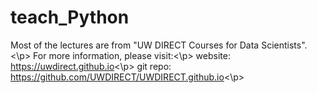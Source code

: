 # teach_Python
Most of the lectures are from "UW DIRECT Courses for Data Scientists".<\p>
For more information, please visit:<\p>
website: https://uwdirect.github.io<\p>
git repo: https://github.com/UWDIRECT/UWDIRECT.github.io<\p>
